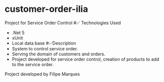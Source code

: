 # customer-order-ilia
Project for Service Order Control
#✅ Technologies Used
  - .Net 5
  -  xUnit
  -  Local data base
#✅Description
  - System to control service order.
  - Serving the domain of customers and orders.
  - Project developed for service order control, creation of products to add to the service order.

Project developed by Filipe Marques
